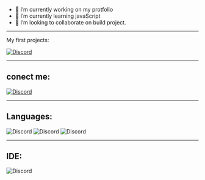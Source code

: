 - 🔭 I’m currently working on my protfolio
- 🌱 I’m currently learning javaScript
- 👯 I’m looking to collaborate on build project. <br>
<hr>
 My first projects:<br>
 
 [![Discord](https://img.shields.io/discord/416652224505184276?color=%235865F2&label=See%20My%20project)](https://lielitzchak.github.io/DJ-avi-chekol/)
 
<hr>

## conect me:

[![Discord](https://cdn.iconscout.com/icon/free/png-64/linkedin-50-226552.png)](https://www.linkedin.com/in/liel-itzchak-b663b0211/)

<hr>

##  Languages:


![Discord](https://cdn.iconscout.com/icon/free/png-64/html-3521493-2944937.png)
![Discord](https://cdn.iconscout.com/icon/free/png-64/css-2749248-2284638.png)
![Discord](https://cdn.iconscout.com/icon/free/png-64/javascript-2038874-1720087.png)

<hr>

## IDE:
![Discord](https://img.shields.io/badge/Visual_Studio_Code-0078D4?style=for-the-badge&logo=visual%20studio%20code&logoColor=white)



